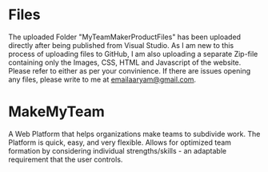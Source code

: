 # Files
The uploaded Folder "MyTeamMakerProductFiles" has been uploaded directly after being published from Visual Studio. As I am new to this process of uploading files to GitHub, I am also uploading a separate Zip-file containing only the Images, CSS, HTML and Javascript of the website. Please refer to either as per your convinience. If there are issues opening any files, please write to me at emailaaryam@gmail.com.

# MakeMyTeam
A Web Platform that helps organizations make teams to subdivide work. The Platform is quick, easy, and very flexible. Allows for optimized team formation by considering individual strengths/skills - an adaptable requirement that the user controls.

